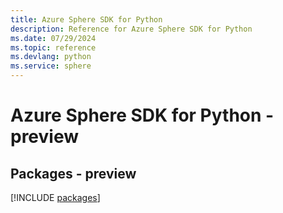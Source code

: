 ```yaml
---
title: Azure Sphere SDK for Python
description: Reference for Azure Sphere SDK for Python
ms.date: 07/29/2024
ms.topic: reference
ms.devlang: python
ms.service: sphere
---
```

# Azure Sphere SDK for Python - preview
## Packages - preview
[!INCLUDE [packages](sphere-index.md)]